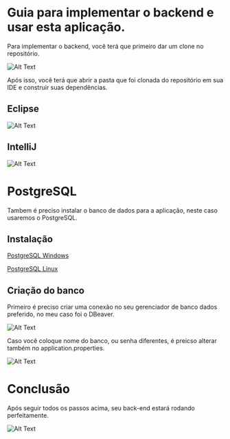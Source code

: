 # Guia para implementar o backend e usar esta aplicação.

Para implementar o backend, você terá que primeiro dar um clone no repositório.

![Alt Text](https://media.giphy.com/media/AHfdGmZxaXtiua6Diu/giphy.gif)

Após isso, você terá que abrir a pasta que foi clonada do repositório em sua IDE e construir suas dependências.

## Eclipse

![Alt Text](https://media.giphy.com/media/CBzLzxAoDiYz7ecU96/giphy.gif)

## IntelliJ

![Alt Text](https://media.giphy.com/media/PncSfVocMzSRZxQzyU/giphy.gif)

# PostgreSQL

Tambem é preciso instalar o banco de dados para a aplicação, neste caso usaremos o PostgreSQL.

## Instalação

[PostgreSQL Windows](https://www.enterprisedb.com/postgresql-tutorial-resources-training?cid=437)

[PostgreSQL Linux](https://www.postgresql.org/download/linux/)

## Criação do banco

Primeiro é preciso criar uma conexão no seu gerenciador de banco dados preferido, no meu caso foi o DBeaver.

![Alt Text](https://media.giphy.com/media/EKiFkDiniwMQXdvH1x/giphy.gif)

Caso você coloque nome do banco, ou senha diferentes, é preicso alterar também no application.properties.

![Alt Text](https://media.giphy.com/media/VGzU1DeQK9RGfizI7e/giphy.gif)

# Conclusão

Após seguir todos os passos acima, seu back-end estará rodando perfeitamente.

![Alt Text](https://media.giphy.com/media/111ebonMs90YLu/giphy.gif)
